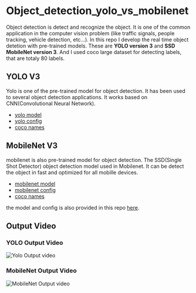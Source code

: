 # Object_detection_yolo_vs_mobilenet
  Object detection is detect and recognize the object. It is one of the common application in the computer vision problem (like traffic signals, people tracking, vehicle detection, etc...). In this repo I develop the real time object detetion with pre-trained models. These are **YOLO version 3** and **SSD MobileNet version 3**. And I used coco large dataset for detecting labels, that are totaly 80 labels.
  
## YOLO V3
  Yolo is one of the pre-trained model for object detection. It has been used to several object detection applications. It works based on CNN(Convolutional Neural Network).
  - [yolo model](https://pjreddie.com/media/files/yolov3.weights)
  - [yolo config](https://github.com/pjreddie/darknet/blob/master/cfg/yolov3.cfg)
  - [coco names](https://github.com/pjreddie/darknet/blob/master/data/coco.names)

## MobileNet V3
  mobilenet is also pre-trained model for object detection. The SSD(Single Shot Detector) object detection model used in Mobilenet. It can be detect the object in fast and optimized for all mobille devices.
 
  - [mobilenet model](http://download.tensorflow.org/models/object_detection/ssd_mobilenet_v3_large_coco_2020_01_14.tar.gz)
  - [mobilenet config](https://gist.github.com/dkurt/54a8e8b51beb3bd3f770b79e56927bd7)
  - [coco names](https://github.com/pjreddie/darknet/blob/master/data/coco.names)
 
 the model and config is also provided in this repo [here](https://github.com/JafirDon/Object_detection_yolo_vs_mobilenet/tree/main/mobilenetv3/ssd_mobilenet_v3_large_coco_2020_01_14).


## Output Video

### YOLO Output Video
![Yolo Output video](https://github.com/JafirDon/Object_detection_yolo_vs_mobilenet/blob/main/OutputVideo-Yolo.gif)

### MobileNet Output Video
![MobileNet Output video](https://github.com/JafirDon/Object_detection_yolo_vs_mobilenet/blob/main/OutputVideo-MobileNet.gif)

